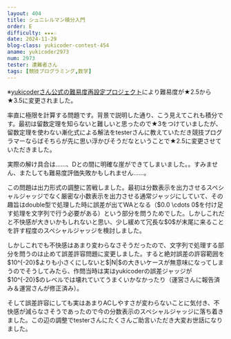 ```yaml
---
layout: 404
title: シュニレルマン積分入門
order: E
difficulty: ★★★☆
date: 2024-11-29
blog-class: yukicoder-contest-454
aname: yukicoder2973
num: 2973
tester: 遭難者さん
tags: [競技プログラミング,数学]
---
```


<p>
※<a href="https://x.com/yukicoder/status/1887865883261079783">yukicoderさん公式の難易度再設定プロジェクト</a>により難易度が★2.5から★3.5に変更されました。
</p>
<p>
率直に極限を計算する問題です。背景で説明した通り、こう見えてこれも積分です。最初は留数定理を知らないと難しいと思ったので★3をつけていましたが、留数定理を使わない漸化式による解法をtesterさんに教えていただき競技プログラマーならばそちらが先に思い浮かびそうだなということで★2.5に変更させていただきました。
</p>
<p>
実際の解け具合は……、Dとの間に明確な崖ができてしまいました。。すみません、またしても難易度評価失敗かもしれません……。
</p>
<p>
この問題は出力形式の調整に苦戦しました。最初は分数表示を出力させるスペシャルジャッジでなく厳密な小数表示を出力させる通常ジャッジにしていて、その趣旨はdouble型で処理した時に誤差が出てWAとなる（$0.0 \cdots 0$を付け足す処理を文字列で行う必要がある）という部分を問うためでした。しかしこれだと不快感が大きいかもしれないと思い、少し緩めて冗長な$0$が末尾に来ることを許す程度のスペシャルジャッジを検討しました。
</p>
<p>
しかしこれでも不快感はあまり変わらなさそうだったので、文字列で処理する部分を問うのは止めて誤差許容問題に変更しました。すると絶対誤差の許容範囲を$10^{-20}$よりも小さくにしないと$|N|$の大きいケースが無意味になってしまうのでそうしてみたら、作問当時は実はyukicoderの誤差ジャッジが$10^{-20}$のレベルでは壊れていてうまくいかなかったり（運営さんに報告済み＆運営さんが修正済み）。
</p>
<p>
そして誤差許容にしても実はあまりACしやすさが変わらないことに気付き、不快感が減らなさそうであったので今の分数表示のスペシャルジャッジに落ち着きました。この辺の調整でtesterさんにたくさんご助言いただき大変お世話になりました。
</p>
